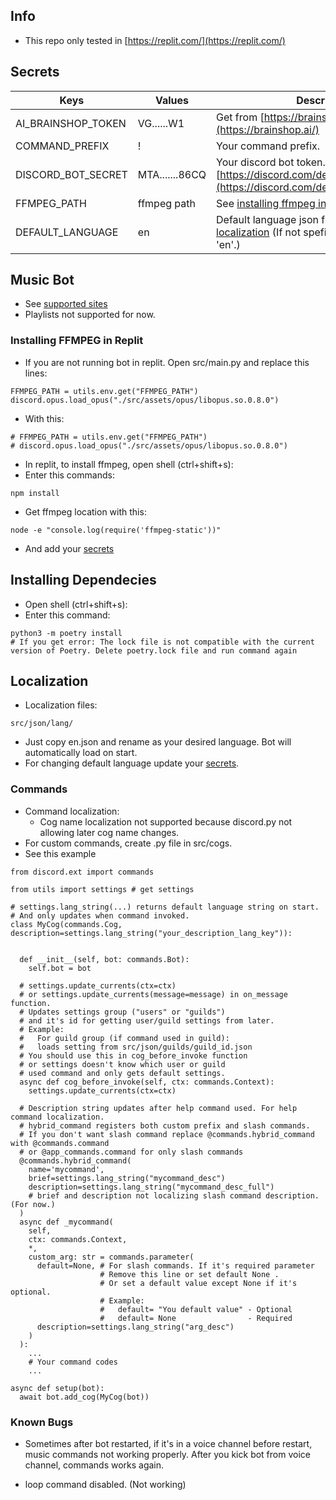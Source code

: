 ## Info

- This repo only tested in [https://replit.com/](https://replit.com/)

## Secrets

Keys | Values | Description
--- | --- | --- 
AI_BRAINSHOP_TOKEN | VG......W1 | Get from [https://brainshop.ai/](https://brainshop.ai/)
COMMAND_PREFIX | ! | Your command prefix.
DISCORD_BOT_SECRET | MTA.......86CQ | Your discord bot token. [https://discord.com/developers/applications](https://discord.com/developers/applications)
FFMPEG_PATH | ffmpeg path | See [installing ffmpeg in replit](#installing-ffmpeg-in-replit)
DEFAULT_LANGUAGE | en | Default language json file name. See [localization](#localization) (If not spefied or empty it will be 'en'.)

## Music Bot

- See [supported sites](https://github.com/yt-dlp/yt-dlp/blob/master/supportedsites.md)
- Playlists not supported for now.

### Installing FFMPEG in Replit

- If you are not running bot in replit. Open src/main.py and replace this lines:
```
FFMPEG_PATH = utils.env.get("FFMPEG_PATH")
discord.opus.load_opus("./src/assets/opus/libopus.so.0.8.0")
```
- With this:
```
# FFMPEG_PATH = utils.env.get("FFMPEG_PATH")
# discord.opus.load_opus("./src/assets/opus/libopus.so.0.8.0")
```

- In replit, to install ffmpeg, open shell (ctrl+shift+s):
- Enter this commands:
```
npm install
```

- Get ffmpeg location with this:
```
node -e "console.log(require('ffmpeg-static'))"
```
- And add your [secrets](#secrets)


## Installing Dependecies
- Open shell (ctrl+shift+s):
- Enter this command:
```
python3 -m poetry install
# If you get error: The lock file is not compatible with the current version of Poetry. Delete poetry.lock file and run command again
```

## Localization

- Localization files:
```
src/json/lang/
```
- Just copy en.json and rename as your desired language. Bot will automatically load on start.
- For changing default language update your [secrets](#secrets).

### Commands

- Command localization:
  - Cog name localization not supported because discord.py not allowing later cog name changes.
- For custom commands, create .py file in src/cogs.
- See this example
```
from discord.ext import commands

from utils import settings # get settings

# settings.lang_string(...) returns default language string on start.
# And only updates when command invoked.
class MyCog(commands.Cog, description=settings.lang_string("your_description_lang_key")): 

  
  def __init__(self, bot: commands.Bot):
    self.bot = bot

  # settings.update_currents(ctx=ctx) 
  # or settings.update_currents(message=message) in on_message function.
  # Updates settings group ("users" or "guilds") 
  # and it's id for getting user/guild settings from later.
  # Example: 
  #   For guild group (if command used in guild):
  #   loads setting from src/json/guilds/guild_id.json
  # You should use this in cog_before_invoke function 
  # or settings doesn't know which user or guild 
  # used command and only gets default settings.
  async def cog_before_invoke(self, ctx: commands.Context):
    settings.update_currents(ctx=ctx)

  # Description string updates after help command used. For help command localization.
  # hybrid_command registers both custom prefix and slash commands. 
  # If you don't want slash command replace @commands.hybrid_command with @commands.command
  # or @app_commands.command for only slash commands
  @commands.hybrid_command(
    name='mycommand',
    brief=settings.lang_string("mycommand_desc")
    description=settings.lang_string("mycommand_desc_full") 
    # brief and description not localizing slash command description. (For now.)
  ) 
  async def _mycommand(
    self,
    ctx: commands.Context,
    *,
    custom_arg: str = commands.parameter(
      default=None, # For slash commands. If it's required parameter
                    # Remove this line or set default None .
                    # Or set a default value except None if it's optional.
                    # Example: 
                    #   default= "You default value" - Optional
                    #   default= None                - Required
      description=settings.lang_string("arg_desc")
    )
  ):
    ...
    # Your command codes
    ...

async def setup(bot):
  await bot.add_cog(MyCog(bot))
```

### Known Bugs

- Sometimes after bot restarted, if it's in a voice channel before restart, music commands not working properly. After you kick bot from voice channel, commands works again.

- loop command disabled. (Not working)